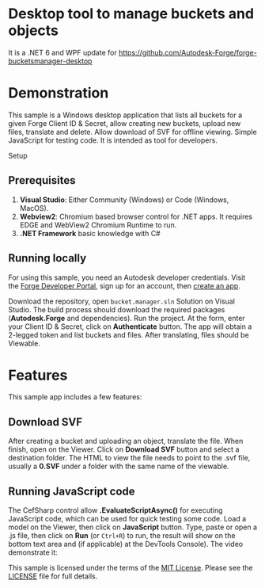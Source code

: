 # Desktop tool to manage buckets and objects

It is a .NET 6 and WPF update for https://github.com/Autodesk-Forge/forge-bucketsmanager-desktop

# Demonstration

This sample is a Windows desktop application that lists all buckets for a given Forge Client ID & Secret, allow creating new buckets, upload new files, translate and delete. Allow download of SVF for offline viewing. Simple JavaScript for testing code. It is intended as tool for developers.

 Setup

## Prerequisites

1. **Visual Studio**: Either Community (Windows) or Code (Windows, MacOS).
2. **Webview2**: Chromium based browser control for .NET apps. It requires EDGE and WebView2 Chromium Runtime to run.
3. **.NET Framework** basic knowledge with C#

## Running locally

For using this sample, you need an Autodesk developer credentials. Visit the [Forge Developer Portal](https://developer.autodesk.com), sign up for an account, then [create an app](https://developer.autodesk.com/myapps/create).

Download the repository, open `bucket.manager.sln` Solution on Visual Studio. The build process should download the required packages (**Autodesk.Forge** and dependencies). Run the project. At the form, enter your Client ID & Secret, click on **Authenticate** button. The app will obtain a 2-legged token and list buckets and files. After translating, files should be Viewable.

# Features

This sample app includes a few features:

## Download SVF

After creating a bucket and uploading an object, translate the file. When finish, open on the Viewer. Click on **Download SVF** button and select a destination folder. The HTML to view the file needs to point to the .svf file, usually a **0.SVF** under a folder with the same name of the viewable.

## Running JavaScript code

The CefSharp control allow **.EvaluateScriptAsync()** for executing JavaScript code, which can be used for quick testing some code. Load a model on the Viewer, then click on **JavaScript** button. Type, paste or open a .js file, then click on **Run** (or `Ctrl+R`) to run, the result will show on the bottom text area and (if applicable) at the DevTools Console). The video demonstrate it:

This sample is licensed under the terms of the [MIT License](http://opensource.org/licenses/MIT). Please see the [LICENSE](LICENSE.txt) file for full details.
